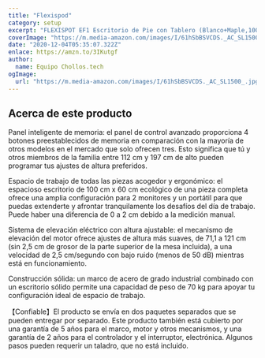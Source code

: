 ```yaml
---
title: "Flexispod"
category: setup
excerpt: "FLEXISPOT EF1 Escritorio de Pie con Tablero (Blanco+Maple,100X60cm) Standing Desk Mesa Elevable Ordenador Gaming Oficina Frame Eléctrico Ajustable en Altura con Tecla de 4 Opciones Memoria y Motor"
coverImage: "https://m.media-amazon.com/images/I/61hSbBSVCDS._AC_SL1500_.jpg"
date: "2020-12-04T05:35:07.322Z"
enlace: https://amzn.to/3IKutgf
author:
  name: Equipo Chollos.tech
ogImage:
  url: "https://m.media-amazon.com/images/I/61hSbBSVCDS._AC_SL1500_.jpg"
---
```


<h2 id="acerca-de-este-producto">Acerca de este producto</h2>
<p>Panel inteligente de memoria: el panel de control avanzado proporciona 4 botones preestablecidos de memoria en comparación con la mayoría de otros modelos en el mercado que solo ofrecen tres. Esto significa que tú y otros miembros de la familia entre 112 cm y 197 cm de alto pueden programar tus ajustes de altura preferidos.</p>
<p>Espacio de trabajo de todas las piezas acogedor y ergonómico: el espacioso escritorio de 100 cm x 60 cm ecológico de una pieza completa ofrece una amplia configuración para 2 monitores y un portátil para que puedas extenderte y afrontar tranquilamente los desafíos del día de trabajo. Puede haber una diferencia de 0 a 2 cm debido a la medición manual.</p>
<p>Sistema de elevación eléctrico con altura ajustable: el mecanismo de elevación del motor ofrece ajustes de altura más suaves, de 71,1 a 121 cm (sin 2,5 cm de grosor de la parte superior de la mesa incluida), a una velocidad de 2,5 cm/segundo con bajo ruido (menos de 50 dB) mientras está en funcionamiento.</p>
<p>Construcción sólida: un marco de acero de grado industrial combinado con un escritorio sólido permite una capacidad de peso de 70 kg para apoyar tu configuración ideal de espacio de trabajo.</p>
<p>【Confiable】El producto se envía en dos paquetes separados que se pueden entregar por separado. Este producto también está cubierto por una garantía de 5 años para el marco, motor y otros mecanismos, y una garantía de 2 años para el controlador y el interruptor, electrónica. Algunos pasos pueden requerir un taladro, que no está incluido.</p>
